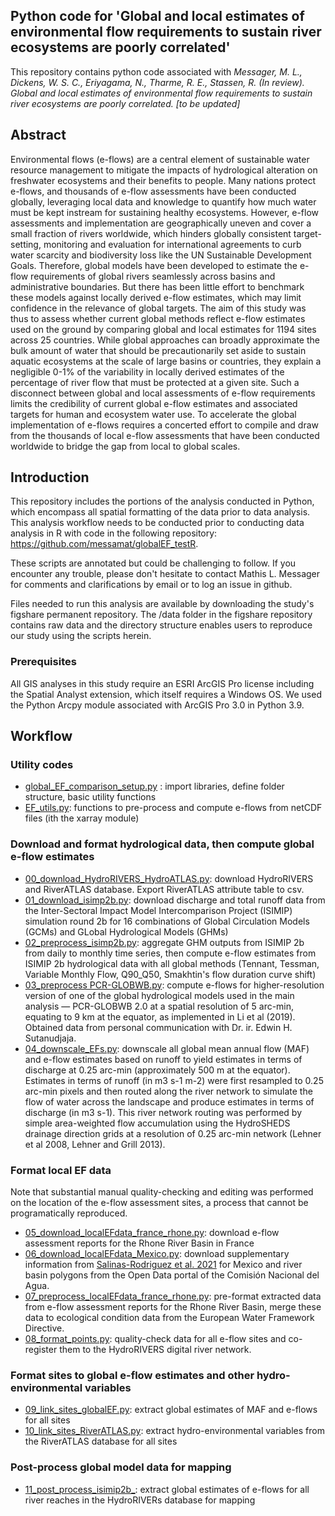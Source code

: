 ## Python code for 'Global and local estimates of environmental flow requirements to sustain river ecosystems are poorly correlated'

This repository contains python code associated with _Messager, M. L., Dickens, W. S. C., Eriyagama, N., Tharme, R. E., Stassen, R. (In review). Global and local estimates of environmental flow requirements to sustain river ecosystems are poorly correlated. [to be updated]_

## Abstract
Environmental flows (e-flows) are a central element of sustainable water resource management to mitigate the impacts of 
hydrological alteration on freshwater ecosystems and their benefits to people. Many nations protect e-flows, and thousands
of e-flow assessments have been conducted globally, leveraging local data and knowledge to quantify how much water must be
kept instream for sustaining healthy ecosystems. However, e-flow assessments and implementation are geographically uneven 
and cover a small fraction of rivers worldwide, which hinders globally consistent target-setting, monitoring and evaluation 
for international agreements to curb water scarcity and biodiversity loss like the UN Sustainable Development Goals. Therefore, 
global models have been developed to estimate the e-flow requirements of global rivers seamlessly across basins and administrative 
boundaries. But there has been little effort to benchmark these models against locally derived e-flow estimates, which may 
limit confidence in the relevance of global targets. The aim of this study was thus to assess whether current global methods 
reflect e-flow estimates used on the ground by comparing global and local estimates for 1194 sites across 25 countries. 
While global approaches can broadly approximate the bulk amount of water that should be precautionarily set aside to 
sustain aquatic ecosystems at the scale of large basins or countries, they explain a negligible 0-1% of the variability 
in locally derived estimates of the percentage of river flow that must be protected at a given site. Such a disconnect
between global and local assessments of e-flow requirements limits the credibility of current global e-flow estimates and 
associated targets for human and ecosystem water use. To accelerate the global implementation of e-flows requires a concerted
effort to compile and draw from the thousands of local e-flow assessments that have been conducted worldwide to bridge the 
gap from local to global scales.

## Introduction

This repository includes the portions of the analysis conducted in Python, which encompass all spatial formatting of the
data prior to data analysis. This analysis workflow needs to be conducted prior to conducting data analysis in R with code in the 
following repository: https://github.com/messamat/globalEF_testR. 

These scripts are annotated but could be challenging to follow. If you encounter any trouble, please don't hesitate
to contact Mathis L. Messager for comments and clarifications by email or to log an issue in github.

Files needed to run this analysis are available by downloading the study's figshare permanent repository. 
The /data folder in the figshare repository contains raw data and the directory structure enables users to reproduce our 
study using the scripts herein.

### Prerequisites
All GIS analyses in this study require an ESRI ArcGIS Pro license including the Spatial Analyst extension, 
which itself requires a Windows OS. We used the Python Arcpy module associated with ArcGIS Pro 3.0 in Python 3.9.

## Workflow
### Utility codes
- [global_EF_comparison_setup.py](https://github.com/messamat/globalEF_testPy/blob/master/globalEF_comparison_setup.py) : import libraries, define folder structure, basic utility functions
- [EF_utils.py](https://github.com/messamat/globalEF_testPy/blob/master/EF_utils.py): functions to pre-process and compute e-flows from netCDF files (ith the xarray module)

### Download and format hydrological data, then compute global e-flow estimates
- [00_download_HydroRIVERS_HydroATLAS.py](https://github.com/messamat/globalEF_testPy/blob/master/00_download_HydroRIVERS_HydroATLAS.py): download HydroRIVERS and RiverATLAS database. Export RiverATLAS attribute table to csv.
- [01_download_isimp2b.py](https://github.com/messamat/globalEF_testPy/blob/master/01_download_isimp2b.py): download discharge and total runoff data from the Inter-Sectoral Impact Model Intercomparison Project (ISIMIP) simulation round 2b for 16 combinations of Global Circulation Models (GCMs) and GLobal Hydrological Models (GHMs)
- [02_preprocess_isimp2b.py](https://github.com/messamat/globalEF_testPy/blob/master/02_preprocess_isimp2b.py): aggregate GHM outputs from ISIMIP 2b from daily to monthly time series, then compute e-flow estimates from ISIMIP 2b hydrological data with all global methods (Tennant, Tessman, Variable Monthly Flow, Q90_Q50, Smakhtin's flow duration curve shift)
- [03_preprocess PCR-GLOBWB.py](https://github.com/messamat/globalEF_testPy/blob/master/03_preprocess_PCR-GLOBWB.py): compute e-flows for higher-resolution version of one of the global hydrological models used in the main analysis — PCR-GLOBWB 2.0 at a spatial resolution of 5 arc-min, equating to 9 km at the equator, as implemented in Li et al (2019). Obtained data from personal communication with Dr. ir. Edwin H. Sutanudjaja.
- [04_downscale_EFs.py](https://github.com/messamat/globalEF_testPy/blob/master/04_downscale_EFs.py): downscale all global mean annual flow (MAF) and e-flow estimates based on runoff to yield estimates in terms of discharge at 0.25 arc-min (approximately 500 m at the equator). Estimates in terms of runoff (in m3 s-1 m-2) were first resampled to 0.25 arc-min pixels and then routed along the river network to simulate the flow of water across the landscape and produce estimates in terms of discharge (in m3 s-1). This river network routing was performed by simple area-weighted flow accumulation using the HydroSHEDS drainage direction grids at a resolution of 0.25 arc-min network (Lehner et al 2008, Lehner and Grill 2013). 

### Format local EF data
Note that substantial manual quality-checking and editing was performed on the location of the e-flow assessment sites, 
a process that cannot be programatically reproduced.
- [05_download_localEFdata_france_rhone.py](https://github.com/messamat/globalEF_testPy/blob/master/05_download_localEFdata_france_rhone.py): download e-flow assessment reports for the Rhone River Basin in France
- [06_download_localEFdata_Mexico.py](https://github.com/messamat/globalEF_testPy/blob/master/06_download_localEFdata_Mexico.py): download supplementary information from [Salinas-Rodriguez et al. 2021](https://doi.org/10.3390/su13031240) for Mexico and river basin polygons from the Open Data portal of the Comisión Nacional del Agua. 
- [07_preprocess_localEFdata_france_rhone.py](https://github.com/messamat/globalEF_testPy/blob/master/07_preprocess_localEFdata_france_rhone.py): pre-format extracted data from e-flow assessment reports for the Rhone River Basin, merge these data to ecological condition data from the European Water Framework Directive.
- [08_format_points.py](https://github.com/messamat/globalEF_testPy/blob/master/08_format_points.py): quality-check data for all e-flow sites and co-register them to the HydroRIVERS digital river network.

### Format sites to global e-flow estimates and other hydro-environmental variables
- [09_link_sites_globalEF.py](https://github.com/messamat/globalEF_testPy/blob/master/09_link_sites_globalEF.py): extract global estimates of MAF and e-flows for all sites
- [10_link_sites_RiverATLAS.py](https://github.com/messamat/globalEF_testPy/blob/master/10_link_sites_RiverATLAS.py): extract hydro-environmental variables from the RiverATLAS database for all sites

### Post-process global model data for mapping
- [11_post_process_isimip2b_](https://github.com/messamat/globalEF_testPy/blob/master/10_link_sites_RiverATLAS.py): extract global estimates of e-flows for all river reaches in the HydroRIVERs database for mapping